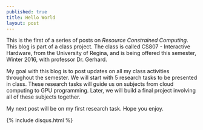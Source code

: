 ```yaml
---
published: true
title: Hello World
layout: post
---
```

This is the first of a series of posts on *Resource Constrained Computing*. This blog is part of a class project. The class is called CS807 - Interactive Hardware, from the University of Regina, and is being offered this semester, Winter 2016, with professor Dr. Gerhard.

My goal with this blog is to post updates on all my class activities throughout the semester. We will start with 5 research tasks to be presented in class. These research tasks will guide us on subjects from cloud computing to GPU programming. Later, we will build a final project involving all of these subjects together.

My next post will be on my first research task.
Hope you enjoy.

{% include disqus.html %}
